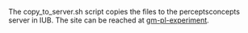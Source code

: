 The copy_to_server.sh script copies the files to the perceptsconcepts server in IUB. The site can be reached at [gm-pl-experiment](https://perceptsconcepts.psych.indiana.edu/experiments/ew/gm-pl-1.0/index.html).